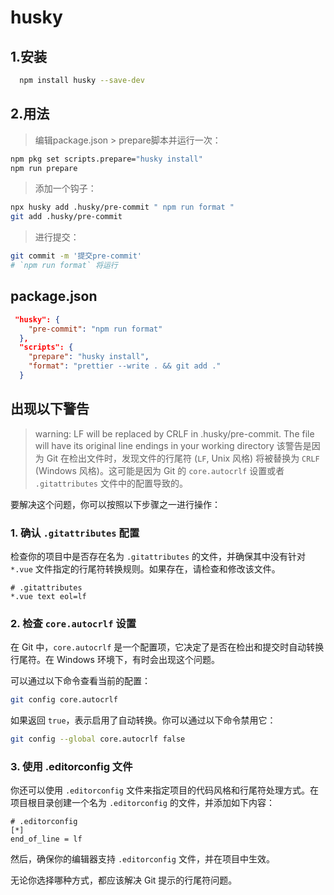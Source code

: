 # husky 

## 1.安装

```bash
  npm install husky --save-dev
```

## 2.用法
> 编辑package.json > prepare脚本并运行一次：
```bash
npm pkg set scripts.prepare="husky install" 
npm run prepare
```
> 添加一个钩子：
```bash
npx husky add .husky/pre-commit " npm run format " 
git add .husky/pre-commit
```
> 进行提交：
```bash
git commit -m '提交pre-commit'
# `npm run format` 将运行
```

## package.json

```json
 "husky": {
    "pre-commit": "npm run format"
  },
  "scripts": {
    "prepare": "husky install",
    "format": "prettier --write . && git add ."
  }
```

## 出现以下警告
> warning: LF will be replaced by CRLF in .husky/pre-commit.
> The file will have its original line endings in your working directory
该警告是因为 Git 在检出文件时，发现文件的行尾符 (`LF`, Unix 风格) 将被替换为 `CRLF` (Windows 风格)。这可能是因为 Git 的 `core.autocrlf` 设置或者 `.gitattributes` 文件中的配置导致的。

要解决这个问题，你可以按照以下步骤之一进行操作：

### 1. 确认 `.gitattributes` 配置

检查你的项目中是否存在名为 `.gitattributes` 的文件，并确保其中没有针对 `*.vue` 文件指定的行尾符转换规则。如果存在，请检查和修改该文件。

```plaintext
# .gitattributes
*.vue text eol=lf
```

### 2. 检查 `core.autocrlf` 设置

在 Git 中，`core.autocrlf` 是一个配置项，它决定了是否在检出和提交时自动转换行尾符。在 Windows 环境下，有时会出现这个问题。

可以通过以下命令查看当前的配置：

```bash
git config core.autocrlf
```

如果返回 `true`，表示启用了自动转换。你可以通过以下命令禁用它：

```bash
git config --global core.autocrlf false
```

### 3. 使用 .editorconfig 文件

你还可以使用 `.editorconfig` 文件来指定项目的代码风格和行尾符处理方式。在项目根目录创建一个名为 `.editorconfig` 的文件，并添加如下内容：

```plaintext
# .editorconfig
[*]
end_of_line = lf
```

然后，确保你的编辑器支持 `.editorconfig` 文件，并在项目中生效。

无论你选择哪种方式，都应该解决 Git 提示的行尾符问题。